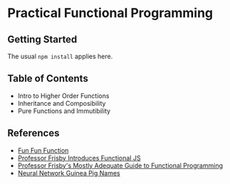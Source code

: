 # Practical Functional Programming

## Getting Started
The usual `npm install` applies here. 

## Table of Contents
* Intro to Higher Order Functions
* Inheritance and Composibility
* Pure Functions and Immutibility

## References
* [Fun Fun Function](https://www.youtube.com/playlist?list=PL0zVEGEvSaeEd9hlmCXrk5yUyqUag-n84)
* [Professor Frisby Introduces Functional JS](https://egghead.io/courses/professor-frisby-introduces-composable-functional-javascript)
* [Professor Frisby's Mostly Adequate Guide to Functional Programming](https://egghead.io/courses/professor-frisby-introduces-composable-functional-javascrip://github.com/MostlyAdequate/mostly-adequate-guide)
* [Neural Network Guinea Pig Names](https://aiweirdness.com/post/161854386267/neural-networks-can-name-guinea-pigs)
